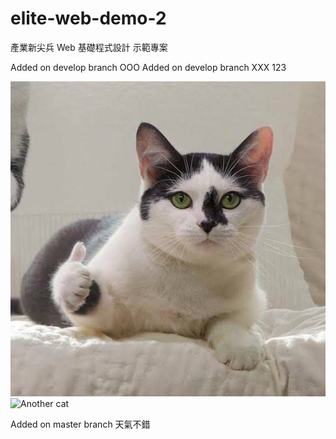 # elite-web-demo-2

產業新尖兵 Web 基礎程式設計 示範專案

Added on develop branch OOO
Added on develop branch XXX
123

![Cat](./image/cat.jpg)
![Another cat](https://i.imgur.com/9wGJWa0.png)

Added on master branch
天氣不錯
